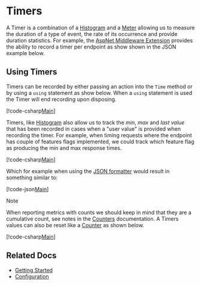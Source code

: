 # Timers

A Timer is a combination of a [Histogram](histograms.md) and a [Meter](meters.md) allowing us to measure the duration of a type of event, the rate of its occurrence and provide duration statistics. For example, the [AspNet Middleware Extension](../intro.md) provides the ability to record a timer per endpoint as show shown in the JSON example below.

## Using Timers

Timers can be recorded by either passing an action into the `Time` method or by using a `using` statement as show below. When a `using` statement is used the Timer will end recording upon disposing.

[!code-csharp[Main](../../src/samples/AppMetrics.Metric.Code.Snippets/Timers.cs?start=3&end=18)]

Timers, like [Histogram](histograms.md) also allow us to track the *min*, *max* and *last value* that has been recorded in cases when a "user value" is provided when recording the timer. For example, when timing requests where the endpoint has couple of features flags implemented, we could track which feature flag as producing the min and max response times. 

[!code-csharp[Main](../../src/samples/AppMetrics.Metric.Code.Snippets/Timers.cs?start=22&end=25)]

Which for example when using the [JSON formatter](../intro.md#configuring-a-web-host) would result in something similar to:

[!code-json[Main](../../src/samples/App.Metrics.Formatters.Json.Samples/TimerExample.json)]    

> [!NOTE]
> When reporting metrics with counts we should keep in mind that they are a cumulative count, see notes in the [Counters](counters.md#reporting-counters) documentation.
> A Timers values can also be reset like a [Counter](counters.md) as shown below.

[!code-csharp[Main](../../src/samples/AppMetrics.Metric.Code.Snippets/Timers.cs?start=29)]

## Related Docs

- [Getting Started](../intro.md#measuring-application-metrics)
- [Configuration](../fundamentals/configuration.md)